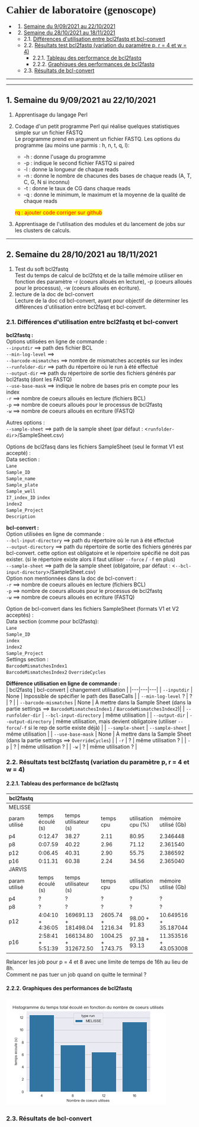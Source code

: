 # <span style="font-family:Comic Sans MS">Cahier de laboratoire (genoscope)</span>

<!-- vscode-markdown-toc -->
* 1. [Semaine du 9/09/2021 au 22/10/2021](#Semainedu9092021au22102021)
* 2. [Semaine du 28/10/2021 au 18/11/2021](#Semainedu28102021au18112021)
	* 2.1. [Différences d'utilisation entre bcl2fastq et bcl-convert](#Diffrencesdutilisationentrebcl2fastqetbcl-convert)
	* 2.2. [Résultats test bcl2fastq (variation du paramètre p, r = 4 et w = 4)](#Rsultatstestbcl2fastqvariationduparamtrepr4etw4)
		* 2.2.1. [Tableau des performance de bcl2fastq](#Tableaudesperformancedebcl2fastq)
		* 2.2.2. [Graphiques des performances de bcl2fastq](#Graphiquesdesperformancesdebcl2fastq)
	* 2.3. [Résultats de bcl-convert](#Rsultatsdebcl-convert)

<!-- vscode-markdown-toc-config
	numbering=true
	autoSave=true
	/vscode-markdown-toc-config -->
<!-- /vscode-markdown-toc -->

---
---
##  1. <a name='Semainedu9092021au22102021'></a>Semaine du 9/09/2021 au 22/10/2021

1. Apprentisage du langage Perl
1. Codage d'un petit programme Perl qui réalise quelques statistiques simple sur un fichier FASTQ  
Le programme prend en argument un fichier FASTQ. Les options du programme (au moins une parmis : h, n, t, q, l):
    - -h : donne l'usage du programme
    - -p : indique le second fichier FASTQ si paired
    - -l : donne la longueur de chaque reads
    - -n : donne le nombre de chacunes des bases de chaque reads (A, T, C, G, N si inconnu)
    - -t : donne le taux de CG dans chaque reads
    - -q : donne le minimum, le maximum et la moyenne de la qualité de chaque reads
    
    <mark><span style="color:red"> rq : ajouter code corriger sur github</span><mark>
1. Apprentisage de l'utilisation des modules et du lancement de jobs sur les clusters de calculs.


---
##  2. <a name='Semainedu28102021au18112021'></a>Semaine du 28/10/2021 au 18/11/2021

1. Test du soft bcl2fastq  
Test du temps de calcul de bcl2fstq et de la taille mémoire utiliser en fonction des paramètre -r (coeurs alloués en lecture), -p (coeurs alloués pour le processus), -w (coeurs alloués en écriture).
1. lecture de la doc de bcl-convert  
Lecture de la doc cd bcl-convert, ayant pour objectif de déterminer les différences d'utilisation entre bcl2fasq et bcl-convert.  

###  2.1. <a name='Diffrencesdutilisationentrebcl2fastqetbcl-convert'></a>Différences d'utilisation entre bcl2fastq et bcl-convert

__bcl2fastq :__  
Options utilisées en ligne de commande :  
`--inputdir` ==> path des fichier BCL  
`--min-log-level` ==>  
`--barcode-mismatches` ==> nombre de mismatches acceptés sur les index  
`--runfolder-dir` ==> path du répertoire où le run à été effectué  
`--output-dir` ==> path du répertoire de sortie des fichiers générés par bcl2fastq (dont les FASTQ)  
`--use-base-mask` ==> indique le nobre de bases pris en compte pour les index  
`-r` ==> nombre de coeurs alloués en lecture (fichiers BCL)  
`-p` ==> nombre de coeurs alloués pour le processus de bcl2fastq  
`-w` ==> nombre de coeurs alloués en ecriture (FASTQ)  

Autres options :  
`--sample-sheet` ==> path de la sample sheet (par défaut : <`runfolder-dir`>/SampleSheet.csv)  

Options de bcl2fasq dans les fichiers SampleSheet (seul le format V1 est accepté) :  
Data section :  
`Lane`  
`Sample_ID`  
`Sample_name`  
`Sample_plate`  
`Sample_well`  
`I7_index_ID`
`index`  
`ìndex2`  
`Sample_Project`  
`Description`  


__bcl-convert :__  
Option utilisées en ligne de commande :  
`--bcl-input-directory` ==> path du répertoire où le run à été effectué   
`--output-directory` ==> path du répertoire de sortie des fichiers générés par bcl-convert. cette option est obligatoire et le répertoire spécifié ne doit pas exister. (si le répertoire existe alors il faut utiliser `--force` / `-f` en plus)  
`--sample-sheet` ==> path de la sample sheet (oblgatoire, par défaut : <`--bcl-input-directory`>/SampleSheet.csv)  
Option non mentionnées dans la doc de bcl-convert :  
`-r` ==> nombre de coeurs alloués en lecture (fichiers BCL)  
`-p` ==> nombre de coeurs alloués pour le processus de bcl2fastq  
`-w` ==> nombre de coeurs alloués en ecriture (FASTQ)

Option de bcl-convert dans les fichiers SampleSheet (formats V1 et V2 acceptés) :  
Data section (comme pour bcl2fastq):  
`Lane`  
`Sample_ID`  
`index`  
`ìndex2`  
`Sample_Project`  
Settings section :  
`BarcodeMismatchesIndex1`  
`BarcodeMismatchesIndex2` 
`OverrideCycles` 

__Différence utilisation en ligne de commande :__  
| bcl2fastq | bcl-convert | changement utilisation |
|---|---|---|
| `--inputdir` | None | Inpossible de spécifier le path des BaseCalls |
| `--min-log-level` ? | ? | ? |
| `--barcode-mismatches` | None | À mettre dans la Sample Sheet (dans la partie settings ==> `BarcodeMismatchesIndex1` / `BarcodeMismatchesIndex2`)| 
| `--runfolder-dir` | `--bcl-input-directory` | même utilisation  |
| `--output-dir` | `--output-directory` | même utilisation, mais devient obligatoire (utiliser `--force`/`-f` si le rep de sortie existe déjà) |
| `--sample-sheet` | `--sample-sheet` | même utilisation |
| `--use-base-mask` | None | À mettre dans la Sample Sheet (dans la partie settings ==> `OverrideCycles`) |
| `-r` | ? | même utilisation ? |
| `-p` | ? | même utilisation ? |
| `-w` | ? | même utilisation ? |

###  2.2. <a name='Rsultatstestbcl2fastqvariationduparamtrepr4etw4'></a>Résultats test bcl2fastq (variation du paramètre p, r = 4 et w = 4)

####  2.2.1. <a name='Tableaudesperformancedebcl2fastq'></a>Tableau des performance de bcl2fastq

| bcl2fastq ||||||
|---|---|---|---|---|---|
| MELISSE |
| param utilisé | temps écoulé (s) | temps utilisateur (s) | temps cpu |  utilisation cpu (%) |mémoire utilisé (Gb) |
| p4 | 0:12.47 | 38.27 | 2.11 | 80.95 | 2.346448 |
| p8 | 0:07.59 | 40.22 | 2.96 | 71.12 | 2.361540 |
| p12 | 0:06.45 | 40.31 | 2.90 | 55.75 | 2.386592 |
| p16 | 0:11.31 | 60.38 | 2.24 | 34.56 | 2.365040 |
| JARVIS |
| param utilisé | temps écoulé (s) | temps utilisateur (s) | temps cpu |  utilisation cpu (%) |mémoire utilisé (Gb) |
| p4 | ? | ? | ? | ? | ? |
| p8 | ? | ? | ? | ? | ? |
| p12 | 4:04:10 + 4:36:05 | 169691.13 + 181498.04 | 2605.74 + 1216.34 | 98.00 + 91.83 | 10.649516 + 35.187044 |
| p16 | 2:58:41 + 5:51:39 | 166134.80 + 312672.50 | 1004.25 + 1743.75 | 97.38 + 93.13 | 11.353516 + 43.053008|

Relancer les job pour p = 4 et 8 avec une limite de temps de 16h au lieu de 8h.  
Comment ne pas tuer un job quand on quitte le terminal ?
####  2.2.2. <a name='Graphiquesdesperformancesdebcl2fastq'></a>Graphiques des performances de bcl2fastq

![perf_melisse](img/temps_melisse_bcl2fastq.png "Histogramme du temps total en fonction du temps (Melisse)")

###  2.3. <a name='Rsultatsdebcl-convert'></a>Résultats de bcl-convert


